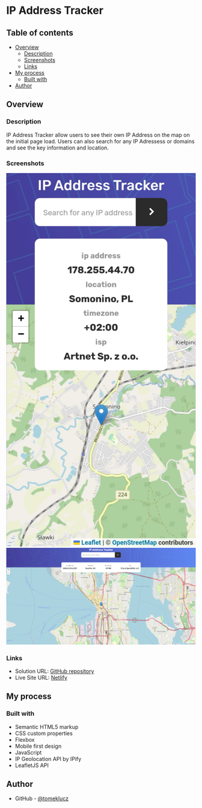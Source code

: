 # IP Address Tracker

## Table of contents

- [Overview](#overview)
  - [Description](#Description)
  - [Screenshots](#screenshots)
  - [Links](#links)
- [My process](#my-process)
  - [Built with](#built-with)
- [Author](#author)

## Overview

### Description

IP Address Tracker allow users to see their own IP Address on the map on the initial page load. Users can also search for any IP Adressess or domains and see the key information and location.

### Screenshots

<p align="center" width="100%"> 
<img src="/screenshots/Screenshot-01-mobile.jpg" alt=""/>
<img src="/screenshots/Screenshot-02-desktop.PNG" alt=""/>
</p>

### Links

- Solution URL: [GitHub repository](https://github.com/tomeklucz/FM-IP-adrress-tracker)
- Live Site URL: [Netlify](https://tomeklucz-ip-address-tracker.netlify.app/)

## My process

### Built with

- Semantic HTML5 markup
- CSS custom properties
- Flexbox
- Mobile first design
- JavaScript
- IP Geolocation API by IPify
- LeafletJS API

## Author

- GitHub - [@tomeklucz](https://github.com/tomeklucz)
